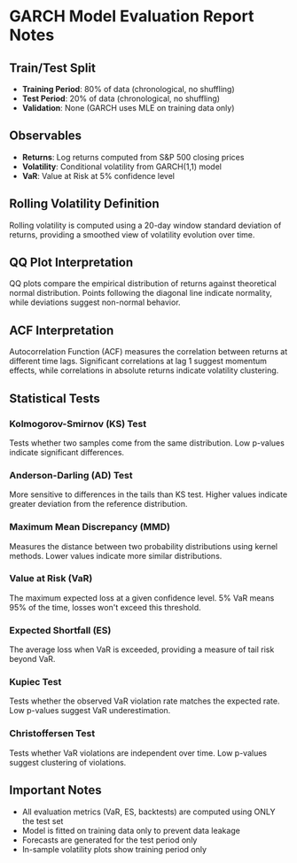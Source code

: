 # GARCH Model Evaluation Report Notes

## Train/Test Split
- **Training Period**: 80% of data (chronological, no shuffling)
- **Test Period**: 20% of data (chronological, no shuffling)
- **Validation**: None (GARCH uses MLE on training data only)

## Observables
- **Returns**: Log returns computed from S&P 500 closing prices
- **Volatility**: Conditional volatility from GARCH(1,1) model
- **VaR**: Value at Risk at 5% confidence level

## Rolling Volatility Definition
Rolling volatility is computed using a 20-day window standard deviation of returns, providing a smoothed view of volatility evolution over time.

## QQ Plot Interpretation
QQ plots compare the empirical distribution of returns against theoretical normal distribution. Points following the diagonal line indicate normality, while deviations suggest non-normal behavior.

## ACF Interpretation
Autocorrelation Function (ACF) measures the correlation between returns at different time lags. Significant correlations at lag 1 suggest momentum effects, while correlations in absolute returns indicate volatility clustering.

## Statistical Tests

### Kolmogorov-Smirnov (KS) Test
Tests whether two samples come from the same distribution. Low p-values indicate significant differences.

### Anderson-Darling (AD) Test
More sensitive to differences in the tails than KS test. Higher values indicate greater deviation from the reference distribution.

### Maximum Mean Discrepancy (MMD)
Measures the distance between two probability distributions using kernel methods. Lower values indicate more similar distributions.

### Value at Risk (VaR)
The maximum expected loss at a given confidence level. 5% VaR means 95% of the time, losses won't exceed this threshold.

### Expected Shortfall (ES)
The average loss when VaR is exceeded, providing a measure of tail risk beyond VaR.

### Kupiec Test
Tests whether the observed VaR violation rate matches the expected rate. Low p-values suggest VaR underestimation.

### Christoffersen Test
Tests whether VaR violations are independent over time. Low p-values suggest clustering of violations.

## Important Notes
- All evaluation metrics (VaR, ES, backtests) are computed using ONLY the test set
- Model is fitted on training data only to prevent data leakage
- Forecasts are generated for the test period only
- In-sample volatility plots show training period only
